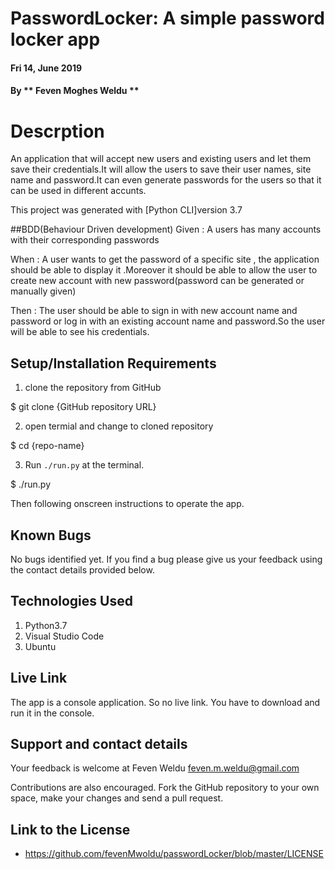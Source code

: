 # PasswordLocker: A simple password locker app

#### Fri 14, June 2019

#### By ** Feven Moghes Weldu **

# Descrption

An application that will accept new users and existing users and let them save their credentials.It will allow the users to save their user names, site name and password.It can even generate passwords for the users so that it can be used in different accunts.

This project was generated with [Python CLI]version 3.7

##BDD(Behaviour Driven development)
Given : A users has many accounts with their corresponding passwords

When : A user wants to get the password of a specific site , the application should be able to display it .Moreover it should be able to allow the user to create new account with new password(password can be generated or manually given)

Then : The user should be able to sign in with new account name and password or log in with an existing account name and password.So the user will be able to see his credentials.

## Setup/Installation Requirements

1) clone the repository from GitHub

$ git clone {GitHub repository URL}

2) open termial and change to cloned repository 

$ cd {repo-name}

3) Run `./run.py` at the terminal.

$ ./run.py

Then following onscreen instructions to operate the app.

## Known Bugs

No bugs identified yet. If you find a bug please give us your feedback using the contact details provided below.

## Technologies Used

1) Python3.7
2) Visual Studio Code
4) Ubuntu

## Live Link

The app is a console application. So no live link. You have to download and run it in the console.

## Support and contact details

Your feedback is welcome at Feven Weldu <feven.m.weldu@gmail.com>

Contributions are also encouraged. Fork the GitHub repository to your own space, make your changes and send a pull request.

## Link to the License
+ https://github.com/fevenMwoldu/passwordLocker/blob/master/LICENSE